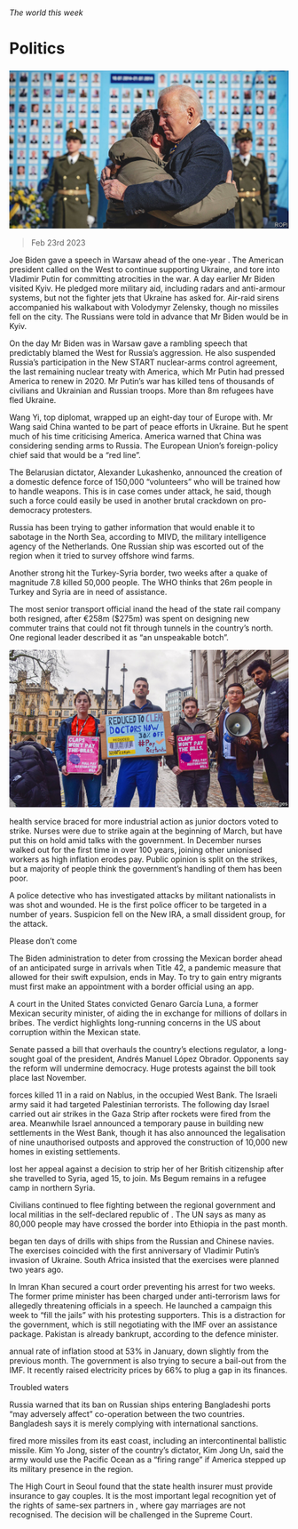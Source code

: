 ###### The world this week

# Politics 

#####  

![image](images/20230225_WWP002.jpg) 

> Feb 23rd 2023 

Joe Biden gave a speech in Warsaw ahead of the one-year . The American president called on the West to continue supporting Ukraine, and tore into Vladimir Putin for committing atrocities in the war. A day earlier Mr Biden visited Kyiv. He pledged more military aid, including radars and anti-armour systems, but not the fighter jets that Ukraine has asked for. Air-raid sirens accompanied his walkabout with Volodymyr Zelensky, though no missiles fell on the city. The Russians were told in advance that Mr Biden would be in Kyiv. 

On the day Mr Biden was in Warsaw  gave a rambling speech that predictably blamed the West for Russia’s aggression. He also suspended Russia’s participation in the New START nuclear-arms control agreement, the last remaining nuclear treaty with America, which Mr Putin had pressed America to renew in 2020. Mr Putin’s war has killed tens of thousands of civilians and Ukrainian and Russian troops. More than 8m refugees have fled Ukraine.

Wang Yi,  top diplomat, wrapped up an eight-day tour of Europe with. Mr Wang said China wanted to be part of peace efforts in Ukraine. But he spent much of his time criticising America. America warned that China was considering sending arms to Russia. The European Union’s foreign-policy chief said that would be a “red line”.

The Belarusian dictator, Alexander Lukashenko, announced the creation of a domestic defence force of 150,000 “volunteers” who will be trained how to handle weapons. This is in case  comes under attack, he said, though such a force could easily be used in another brutal crackdown on pro-democracy protesters.

Russia has been trying to gather information that would enable it to sabotage  in the North Sea, according to MIVD, the military intelligence agency of the Netherlands. One Russian ship was escorted out of the region when it tried to survey offshore wind farms. 

Another strong  hit the Turkey-Syria border, two weeks after a quake of magnitude 7.8 killed 50,000 people. The WHO thinks that 26m people in Turkey and Syria are in need of assistance. 

The most senior transport official inand the head of the state rail company both resigned, after €258m ($275m) was spent on designing new commuter trains that could not fit through tunnels in the country’s north. One regional leader described it as “an unspeakable botch”. 

![image](images/20230225_WWP001.jpg) 


 health service braced for more industrial action as junior doctors voted to strike. Nurses were due to strike again at the beginning of March, but have put this on hold amid talks with the government. In December nurses walked out for the first time in over 100 years, joining other unionised workers as high inflation erodes pay. Public opinion is split on the strikes, but a majority of people think the government’s handling of them has been poor.

A police detective who has investigated attacks by militant nationalists in  was shot and wounded. He is the first police officer to be targeted in a number of years. Suspicion fell on the New IRA, a small dissident group, for the attack. 

Please don’t come

The Biden administration  to deter  from crossing the Mexican border ahead of an anticipated surge in arrivals when Title 42, a pandemic measure that allowed for their swift expulsion, ends in May. To try to gain entry migrants must first make an appointment with a border official using an app. 

A court in the United States convicted Genaro García Luna, a former Mexican security minister, of aiding the  in exchange for millions of dollars in bribes. The verdict highlights long-running concerns in the US about corruption within the Mexican state. 

 Senate passed a bill that overhauls the country’s elections regulator, a long-sought goal of the president, Andrés Manuel López Obrador. Opponents say the reform will undermine democracy. Huge protests against the bill took place last November. 

 forces killed 11  in a raid on Nablus, in the occupied West Bank. The Israeli army said it had targeted Palestinian terrorists. The following day Israel carried out air strikes in the Gaza Strip after rockets were fired from the area. Meanwhile Israel announced a temporary pause in building new settlements in the West Bank, though it has also announced the legalisation of nine unauthorised outposts and approved the construction of 10,000 new homes in existing settlements. 

 lost her appeal against a decision to strip her of her British citizenship after she travelled to Syria, aged 15, to join. Ms Begum remains in a refugee camp in northern Syria.

Civilians continued to flee fighting between the regional government and local militias in the self-declared republic of . The UN says as many as 80,000 people may have crossed the border into Ethiopia in the past month.

 began ten days of drills with ships from the Russian and Chinese navies. The exercises coincided with the first anniversary of Vladimir Putin’s invasion of Ukraine. South Africa insisted that the exercises were planned two years ago.

In  Imran Khan secured a court order preventing his arrest for two weeks. The former prime minister has been charged under anti-terrorism laws for allegedly threatening officials in a speech. He launched a campaign this week to “fill the jails” with his protesting supporters. This is a distraction for the government, which is still negotiating with the IMF over an assistance package. Pakistan is already bankrupt, according to the defence minister. 

 annual rate of inflation stood at 53% in January, down slightly from the previous month. The government is also trying to secure a bail-out from the IMF. It recently raised electricity prices by 66% to plug a gap in its finances. 

Troubled waters

Russia warned  that its ban on Russian ships entering Bangladeshi ports “may adversely affect” co-operation between the two countries. Bangladesh says it is merely complying with international sanctions. 

 fired more missiles from its east coast, including an intercontinental ballistic missile. Kim Yo Jong, sister of the country’s dictator, Kim Jong Un, said the army would use the Pacific Ocean as a “firing range” if America stepped up its military presence in the region. 

The High Court in Seoul found that the state health insurer must provide insurance to gay couples. It is the most important legal recognition yet of the rights of same-sex partners in , where gay marriages are not recognised. The decision will be challenged in the Supreme Court. 

